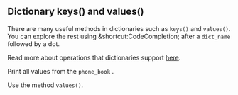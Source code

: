 ## Dictionary keys() and values()

There are many useful methods in dictionaries such as `keys()` and `values()`. 
You can explore the rest using &shortcut:CodeCompletion; after a `dict_name` 
followed by a dot.

Read more about operations that dictionaries support <a href="https://docs.python.org/3/library/stdtypes.html#typesmapping">here</a>.

Print all values from the `phone_book` .  

<div class='hint'>Use the method <code>values()</code>.</div>
